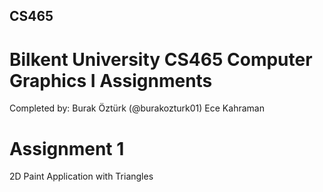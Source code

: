 ## CS465
# Bilkent University CS465 Computer Graphics I Assignments

Completed by:
  Burak Öztürk (@burakozturk01)
  Ece Kahraman

# Assignment 1
  2D Paint Application with Triangles
